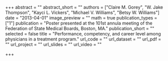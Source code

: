 +++
abstract = ""
abstract_short = ""
authors = ["Claire M. Gorey", "W. Jake Thompson", "Kayci L. Vickers", "Michael V. Williams", "Betsy W. Williams"]
date = "2013-04-01"
image_preview = ""
math = true
publication_types = ["1"]
publication = "Poster presented at the 101st annula meeting of the Federation of State Medical Boards, Boston, MA."
publication_short = ""
selected = false
title = "Performance, competency, and career level among physicians in a treatment program."
url_code = ""
url_dataset = ""
url_pdf = ""
url_project = ""
url_slides = ""
url_video = ""

+++
